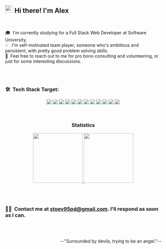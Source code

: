 ## <img src="https://media.giphy.com/media/hvRJCLFzcasrR4ia7z/giphy.gif" width="25px"> Hi there! I'm Alex

<br>

🎓 &nbsp;I'm currently studying for a Full Stack Web Developer at Software University. <br>
💡 &nbsp; I'm self-motivated team player, someone who's ambitious and persistent, with pretty good problem solving skills. <br>
💬 &nbsp;Feel free to reach out to me for pro bono consulting and volunteering, or just for some interesting discussions.

<br>
<br>

### 🛠 &nbsp;Tech Stack Target:
<p align='center'>
<img src="https://img.shields.io/badge/HTML5-E34F26?style=for-the-badge&logo=html5&logoColor=white" />
<img src="https://img.shields.io/badge/CSS3-1572B6?style=for-the-badge&logo=css3&logoColor=white" />
<img src="https://img.shields.io/badge/Sass-CC6699?style=for-the-badge&logo=sass&logoColor=white" />
<img src="https://img.shields.io/badge/JavaScript-F7DF1E?style=for-the-badge&logo=javascript&logoColor=black" />
<img src="https://img.shields.io/badge/Node.js-43853D?style=for-the-badge&logo=node.js&logoColor=white" />
<img src="https://img.shields.io/badge/TypeScript-007ACC?style=for-the-badge&logo=typescript&logoColor=white" />
<img src="https://img.shields.io/badge/Angular-DD0031?style=for-the-badge&logo=angular&logoColor=white" />
<img src="https://img.shields.io/badge/Express.js-404D59?style=for-the-badge&logo=express&logoColor=white" />
<img src="https://img.shields.io/badge/React-20232A?style=for-the-badge&logo=react&logoColor=61DAFB" />
<img src="https://img.shields.io/badge/Redux-593D88?style=for-the-badge&logo=redux&logoColor=white" />
<img src="https://img.shields.io/badge/MongoDB-4EA94B?style=for-the-badge&logo=mongodb&logoColor=white" />
<img src="https://img.shields.io/badge/Git-F05032?style=for-the-badge&logo=git&logoColor=white" />
</p>

<br>

<h3 align="center">Statistics</h3>
<p align="center">
<a href="https://github.com/InnerPulse">
  <img height="160em" src="https://github-readme-stats-eight-theta.vercel.app/api?username=InnerPulse&show_icons=true&theme=react&include_all_commits=true&count_private=true "/>
  <img height="160em" src="https://github-readme-stats-eight-theta.vercel.app/api/top-langs/?username=InnerPulse&layout=compact&langs_count=8&hide=java,r&theme=react "/>
</a>
</p>

<br>
<br>

### 🤝🏻 &nbsp;Contact me at stoev95pd@gmail.com. I'll respond as soon as I can.

<br>
<br>

<p align="right"> --"Surrounded by devils, trying to be an angel."-- </p>
